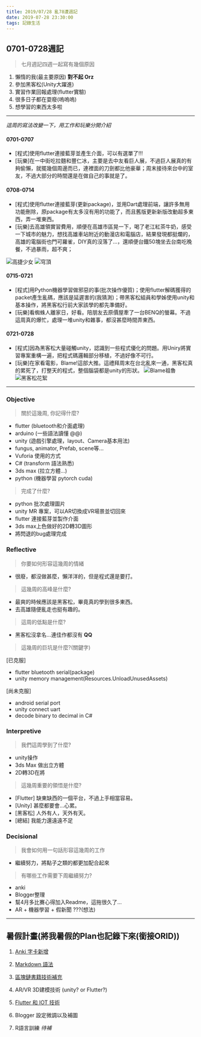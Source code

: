 ```yaml
---
title: 2019/07/28 亂78遭週記
date: 2019-07-28 23:30:00
tags: 記錄生活
---
```

## **0701-0728週記**

> 七月週記四週一起寫有幾個原因
1. 懶惰的我(最主要原因) **對不起 Orz**
2. 參加黑客松(Unity大躍進)
3. 實習作業回報處理(flutter實驗)
4. 很多日子都在耍廢(嗚嗚嗚)
5. 想學習的東西太多啦

---
*這周的寫法改變一下，用工作和玩樂分開介紹*

#### 0701-0707
- [程式]使用flutter連接藍芽並產生介面，可以有選單了!!!
- [玩樂]在一中街吃拉麵和豐仁冰，主要是去中友看巨人展，不過巨人展真的有夠偷懶，就擺幾個周邊而已，連裡面的刀劍都比他豪華；周末接待來台中的室友，不過大部分的時間還是在做自己的事就是了。

#### 0708-0714
- [程式]使用flutter連接藍芽(更新package)，並用Dart處理前端，讓許多無用功能刪除，原package有太多沒有用的功能了，而且舊版更新新版改動超多東西，弄一堆東西。
- [玩樂]去高雄領實習費用，順便在高雄市區晃一下，喝了老江紅茶牛奶，感受一下城市的魅力，想找高雄車站附近的動漫店和電腦店，結果發現都挺爛的，高雄的電腦街也門可羅雀，DIY真的沒落了...，還順便台鐵50塊坐去台南吃晚餐，不過暴雨，超不爽；

![高捷少女](https://raw.githubusercontent.com/kidneyweakx/img-host/image/image/2019072801.jpg)
![穹頂](https://raw.githubusercontent.com/kidneyweakx/img-host/image/image/2019072802.jpg)

#### 0715-0721
- [程式]用Python機器學習做邪惡的事(批次操作優質)；使用flutter解碼獲得的packet產生亂碼，應該是延遲害的(我猜測)；帶黑客松組員和學姊使用unity和基本操作，將黑客松行前大家該學的都先準備好。
- [玩樂]看蜘蛛人離家日，好看。陪朋友去原價屋牽了一台BENQ的螢幕。不過這周真的爆忙，處理一堆unity和雜事，都沒甚麼時間弄東西。

#### 0721-0728
- [程式]因為黑客松大量碰觸unity，認識到一些程式優化的問題。用Uniry將實習專案重構一遍，把程式碼邏輯部分移植，不過好像不可行。
- [玩樂]在家看電影，Blame!這部大推。這禮拜周末在台北亂來一通，黑客松真的累死了，打整天的程式，整個腦袋都是unity的形狀。
![Blame祖魯](https://raw.githubusercontent.com/kidneyweakx/img-host/image/image/2019072803.jpg)
![黑客松花絮](https://raw.githubusercontent.com/kidneyweakx/img-host/image/image/MR-hack-01.jpg)
---

### **Objective**

> 關於這幾周, 你記得什麼?

- flutter (bluetooth和介面處理)
- arduino (一些語法讀懂 @@)
- unity (遊戲引擎處理，layout、Camera基本用法)
- fungus, animator, Prefab, scene等... 
- Vuforia 使用的方式
- C# (transform 語法熟悉)
- 3ds max (拉立方體...)
- python (機器學習 pytorch cuda)

> 完成了什麼?

- python 批次處理圖片
- unity MR 專案，可以AR切換成VR場景並切回來
- flutter 連接藍芽並製作介面
- 3ds max上色做好的2D轉3D圖形
- 將閃退的bug處理完成

### **Reflective**

> 你要如何形容這幾周的情緒

* 很廢，都沒做甚麼，懶洋洋的，但是程式還是要打。

> 這幾周的高峰是什麼?

* 最爽的時候應該是黑客松，畢竟真的學到很多東西。
* 去高雄隨便亂走也挺有趣的。

> 這周的低點是什麼?

* 黑客松沒拿名...連佳作都沒有 **QQ**

> 這幾周的巨坑是什麼?(關鍵字)

[已克服]
* flutter bluetooth serial(package)
* unity memory management(Resources.UnloadUnusedAssets)

[尚未克服]
* android serial port
* unity connect uart
* decode binary to decimal in C#


### **Interpretive**

> 我們這周學到了什麼?

- unity操作
- 3ds Max 做出立方體
- 2D轉3D在將

>這幾周重要的領悟是什麼?

* [Flutter] 缺東缺西的一個平台，不過上手相當容易。
* [Unity] 甚麼都要會...心累。
* [黑客松] 人外有人，天外有天。
* [總結] 我能力還遠遠不足

### **Decisional**

> 我會如何用一句話形容這幾周的工作

* 繼續努力，將點子之類的都更加配合起來

> 有哪些工作需要下周繼續努力?

- anki
- Blogger整理
- 幫4月多比賽心得加入Readme，這拖很久了...
- AR + 機器學習 + 假新聞 ???(想法)

---

## **暑假計畫**(將我暑假的Plan也記錄下來(銜接ORID))


1. [Anki 字卡新增](https://zhuanlan.zhihu.com/p/65131722)

2. [Markdown 語法](https://www.jianshu.com/p/0b257de21eb5)

3. [區塊鏈書籍技術補充](https://poweichen.gitbook.io/blockchain-guide-zh/)

4. AR/VR 3D建模技術 (unity? or Flutter?)

5. [Flutter 和 IOT 技術](https://pub.dev/packages/flutter_bluetooth_serial)

6. Blogger 設定微調以及補圖

7. R語言訓練 *待補*  